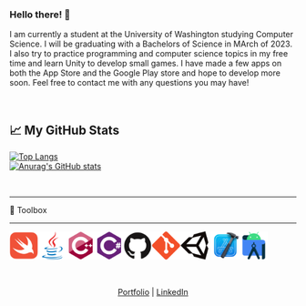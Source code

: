 ### Hello there! 👋

<!-- Intro -->
I am currently a student at the University of Washington studying Computer Science. I will be graduating with a Bachelors of Science in MArch of 2023. I also try to practice programming and computer science topics in my free time and learn Unity to develop small games. I have made a few apps on both the App Store and the Google Play store and hope to develop more soon. Feel free to contact me with any questions you may have!

<br> <!-- Making space -->

<!-- stats -->
## &#x1f4c8; My GitHub Stats

[![Top Langs](https://github-readme-stats.vercel.app/api/top-langs/?username=LucasDahl&layout=compactcss&theme=radical)](https://github.com/anuraghazra/github-readme-stats)
<br> <!-- Making space -->
[![Anurag's GitHub stats](https://github-readme-stats.vercel.app/api?username=LucasDahl&theme=radical)](https://github.com/anuraghazra/github-readme-stats)

<br> <!-- Making space -->

---

🧰 Toolbox

---

<img src="https://github.com/devicons/devicon/blob/master/icons/swift/swift-original.svg" alt="Swift Logo" width="50" height="50"/><img src="https://github.com/devicons/devicon/blob/master/icons/java/java-original.svg" alt="Java Logo" width="50" height="50"/><img src="https://github.com/devicons/devicon/blob/master/icons/cplusplus/cplusplus-original.svg" alt="CPlusPlus Logo" width="50" height="50"/><img src="https://github.com/devicons/devicon/blob/master/icons/csharp/csharp-plain.svg" alt="CSharp Logo" width="50" height="50"/><img src="https://github.com/devicons/devicon/blob/master/icons/github/github-original.svg" alt="GitHub Logo" width="50" height="50"/><img src="https://github.com/devicons/devicon/blob/master/icons/git/git-original.svg" alt="Git Logo" width="50" height="50"/><img src="https://github.com/devicons/devicon/blob/master/icons/unity/unity-original.svg" alt="Unity Logo" width="50" height="50"/> <img src="https://github.com/devicons/devicon/blob/master/icons/xcode/xcode-original.svg" alt="SCode Logo" width="50" height="50"/><img src="https://github.com/devicons/devicon/blob/master/icons/androidstudio/androidstudio-original.svg" alt="Android Studio Logo" width="50" height="50"/>

<!--
<img src="https://github.com/devicons/devicon/blob/master/icons/javascript/javascript-plain.svg" alt="Java Logo" width="50" height="50"/> 
-->

<br> <!-- Making space -->

<!-- Links -->

<p align = "center">
  <a href = "https://www.developerdahl.com">Portfolio</a> |
  <a href = "https://www.linkedin.com/in/lucas-dahl-54b337ab/">LinkedIn</a>
</p>


<!--
**LucasDahl/LucasDahl** is a ✨ _special_ ✨ repository because its `README.md` (this file) appears on your GitHub profile.

Here are some ideas to get you started:

- 🔭 I’m currently working on ...
- 🌱 I’m currently learning ...
- 👯 I’m looking to collaborate on ...
- 🤔 I’m looking for help with ...
- 💬 Ask me about ...
- 📫 How to reach me: ...
- 😄 Pronouns: ...
- ⚡ Fun fact: ...
-->
